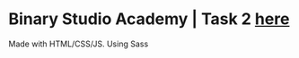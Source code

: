 # Binary Studio Academy | Task 2 [here](https://zheniaslius.github.io/hospital/)

Made with HTML/CSS/JS. Using Sass
